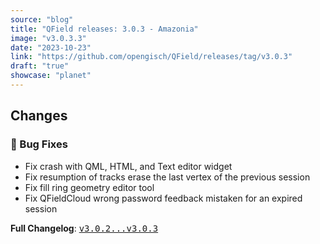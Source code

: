 ```yaml
---
source: "blog"
title: "QField releases: 3.0.3 - Amazonia"
image: "v3.0.3.3"
date: "2023-10-23"
link: "https://github.com/opengisch/QField/releases/tag/v3.0.3"
draft: "true"
showcase: "planet"
---
```


<h2>Changes</h2>
<h3>🐛 Bug Fixes</h3>
<ul>
<li>Fix crash with QML, HTML, and Text editor widget</li>
<li>Fix resumption of tracks erase the last vertex of the previous session</li>
<li>Fix fill ring geometry editor tool</li>
<li>Fix QFieldCloud wrong password feedback mistaken for an expired session</li>
</ul>
<p><strong>Full Changelog</strong>: <a class="commit-link" href="https://github.com/opengisch/QField/compare/v3.0.2...v3.0.3"><tt>v3.0.2...v3.0.3</tt></a></p>
